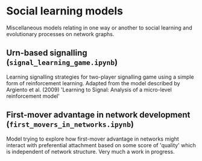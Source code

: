 # Social learning models

Miscellaneous models relating in one way or another to social learning and evolutionary processes on network graphs.

## Urn-based signalling (`signal_learning_game.ipynb`)

Learning signalling strategies for two-player signalling game using a simple
form of reinforcement learning. Adapted from the model described by Argiento
et al. (2009) 'Learning to Signal: Analysis of a micro-level reinforcement model'


## First-mover advantage in network development (`first_movers_in_networks.ipynb`)

Model trying to explore how first-mover advantage in networks might interact with
preferential attachment based on some score of 'quality' which is independent
of network structure. Very much a work in progress.
